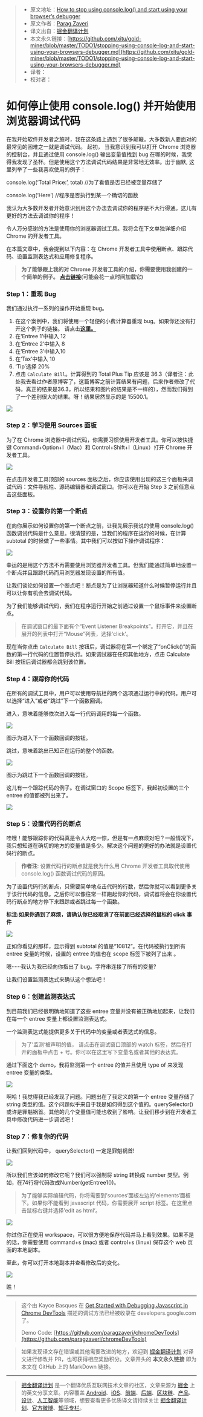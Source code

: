 > * 原文地址：[How to stop using console.log() and start using your browser’s debugger](https://medium.com/datadriveninvestor/stopping-using-console-log-and-start-using-your-browsers-debugger-62bc893d93ff)
> * 原文作者：[Parag Zaveri](https://medium.com/@parag.g.zaveri?source=post_header_lockup)
> * 译文出自：[掘金翻译计划](https://github.com/xitu/gold-miner)
> * 本文永久链接：[https://github.com/xitu/gold-miner/blob/master/TODO1/stopping-using-console-log-and-start-using-your-browsers-debugger.md](https://github.com/xitu/gold-miner/blob/master/TODO1/stopping-using-console-log-and-start-using-your-browsers-debugger.md)
> * 译者：
> * 校对者：

# 如何停止使用 console.log() 并开始使用浏览器调试代码

在我开始软件开发者之旅时，我在这条路上遇到了很多颠簸。大多数新人要面对的最常见的困难之一就是调试代码。 起初， 当我意识到我可以打开 Chrome 浏览器的控制台，并且通过使用 console.log() 输出变量值找到 bug 在哪的时候，我觉得我发现了圣杯。但是使用这个方法调试代码结果是非常地无效率。出于幽默, 这里列举了一些我喜欢使用的例子：

console.log(‘Total Price:’, total) //为了看值是否已经被变量存储了 

console.log(‘Here’) //程序是否执行到某一个确切的函数

我认为大多数开发者开始意识到用这个办法去调试你的程序是不大行得通。这儿有更好的方法去调试你的程序！

令人万分感谢的方法是使用你的浏览器调试工具。我将会在下文单独详细介绍 Chrome 的开发者工具。

在本篇文章中，我会提到以下内容：在 Chrome 开发者工具中使用断点、跟踪代码、设置监测表达式和应用修复程序。

> **为了能够跟上我的对  Chrome 开发者工具的介绍，你需要使用我创建的一个简单的例子。** [**点击链接**](https://chromedevtoolsdemo.herokuapp.com/)**(可能会花一点时间加载它)**

### Step 1：重现 Bug

我们通过执行一系列的操作开始重现 bug。

1.  在这个案例中，我们将使用一个轻便的小费计算器重现 bug。如果你还没有打开这个例子的链接。 请点击[**这里。**](https://chromedevtoolsdemo.herokuapp.com/)
2.  在‘Entree 1’中输入 12
3.  在‘Entree 2’中输入 8
4.  在‘Entree 3’中输入10
5.  在‘Tax’中输入 10
6.  ‘Tip’选择 20%
7.  点击 `Calculate Bill`。计算得到的 Total Plus Tip 应该是 36.3（译者注：此处我去看过作者原博客了，这篇博客之前计算结果有问题，后来作者修改了代码，真正的结果是36.3，所以结果和图片的结果是不一样的），然而我们得到了一个差别很大的结果。呀！结果居然显示的是 15500.1。

![](https://cdn-images-1.medium.com/max/800/1*r-TVPOq2bvKB1clw9vgCHg.png)

### Step 2：学习使用 Sources 面板

为了在 Chrome 浏览器中调试代码，你需要习惯使用开发者工具。你可以按快捷键 Command+Option+I（Mac）和 Control+Shift+I（Linux）打开 Chrome 开发者工具。

![](https://cdn-images-1.medium.com/max/800/1*t3SETtaOVas1trQfjRO4gw.png)

在点击开发者工具顶部的 sources 面板之后，你应该使用出现的这三个面板来调试代码：文件导航栏、源码编辑器和调试窗口。你可以在开始 Step 3 之前任意点击这些面板。

### Step 3：设置你的第一个断点

在向你展示如何设置你的第一个断点之前，让我先展示我说的使用 console.log() 函数调试代码是什么意思。很清楚的是，当我们的程序在运行的时候，在计算 subtotal 的时候做了一些事情。其中我们可以按如下操作调试程序：

![](https://cdn-images-1.medium.com/max/800/1*ZLrHNgLfA0_ImUT-bjiN-w.png)

幸运的是用这个方法不再需要使用浏览器开发者工具。但我们能通过简单地设置一个断点并且跟踪代码而用浏览器发现设置的所有值。

让我们谈论如何设置一个断点吧！断点是为了让浏览器知道什么时候暂停运行并且可以让你有机会去调试代码。

为了我们能够调试代码，我们在程序运行开始之前通过设置一个鼠标事件来设置断点。

> 在调试窗口的最下面有个“Event Listener Breakpoints”。打开它，并且在展开的列表中打开“Mouse”列表，选择'click'。

现在当你点击 `Calculate Bill` 按钮后，调试器将在第一个绑定了“onClick()”的函数的第一行代码的位置暂停执行。如果调试器在任何其他地方，点击 Calculate Bill 按钮后调试器都会跳到该位置。

### Step 4：跟踪你的代码

在所有的调试工具中，用户可以使用导航栏的两个选项通过运行中的代码。用户可以选择“进入”或者“跳过”下一个函数回调。

进入，意味着能够依次进入每一行代码调用的每一个函数。

![](https://cdn-images-1.medium.com/max/800/1*HaePgs1Jyqw1L-wcCiQk0A.png)

图示为进入下一个函数回调的按钮。

跳过，意味着跳出已知正在运行的整个的函数。

![](https://cdn-images-1.medium.com/max/800/1*07byHc3enj1vgrapehg4Bg.png)

图示为跳过下一个函数回调的按钮。

这儿有一个跟踪代码的例子。在调试窗口的 Scope 标签下，我起初设置的三个 entree 的值都被列出来了。 

![](https://cdn-images-1.medium.com/max/800/1*EfVOw-IfVMScANFDGn92mw.png)

### Step 5：设置代码行的断点 

哇哦！能够跟踪你的代码真是令人大吃一惊，但是有一点麻烦对吧？一般情况下，我只想知道在确切的地方的变量值是多少。解决这个问题的更好的办法就是设置代码行的断点。

> **作者注**: 设置代码行的断点就是我为什么用 Chrome 开发者工具取代使用 console.log() 函数调试代码的原因。

为了设置代码行的断点，只需要简单地点击代码的行数，然后你就可以看到更多关于该行代码的信息。之后你可以像往常一样跑起你的代码，调试器将会在你设置代码行断点的地方停下来跟踪或者跳过每一个函数。

**标注:如果你遇到了麻烦，请确认你已经取消了在前面已经选择的鼠标的  click 事件**

![](https://cdn-images-1.medium.com/max/800/1*boS5jNmWpJQMc4o5VHReWA.png)

正如你看见的那样，显示得到 subtotal 的值是“10812”。在代码被执行到所有 entree 变量的时候，设置的 entree 的值也在 scope 标签下被列了出来 。

嗯······我认为我已经向你指出了 bug。字符串连接了所有的变量?

让我们设置监测表达式来确认这个想法吧！

### Step 6：创建监测表达式

到目前我们已经很明确地知道了这些 entree 变量并没有被正确地加起来，让我们在每一个 entree 变量上都设置监测表达式。

一个监测表达式能提供更多关于代码中的变量或者表达式的信息。

> 为了’监测‘被声明的值， 请点击在调试窗口顶部的 watch 标签，然后在打开的面板中点击 + 号。你可以在这里写下变量名或者其他的表达式。

通过下面这个 demo，我将监测第一个 entree 的值并且使用 type of 来发现 entree 变量的类型。

![](https://cdn-images-1.medium.com/max/800/1*kQDNWSdmUhXrpFyOaY9vHA.png)

啊哈！我觉得我已经发现了问题。问题出在了我定义的第一个 entree 变量存储了 string 类型的值。这个问题似乎来自于我是如何得到这个值的。querySelector() 或许是罪魁祸首。其他的几个变量值可能也收到了影响。让我们移步到在开发者工具中修改代码进一步调试吧！

### Step 7：修复你的代码

让我们回到代码中， querySelector() 一定是罪魁祸首!

![](https://cdn-images-1.medium.com/max/800/1*Bg6oJPpIZKnBywUG3U_l1w.png)

所以我们应该如何修改它呢？我们可以强制将 string 转换成 number 类型。例如，在74行将代码改成Number(getEntree1())。

> 为了能够实际编辑代码，你将需要到’sources‘面板左边的’elements‘面板下。如果你不能看到 javascript 代码，你需要展开 script 标签。在这里点击鼠标右键并选择’edit as html‘。

![](https://cdn-images-1.medium.com/max/800/1*NPHg0e_aRlVkNYEbQQCITw.png)

你过你正在使用 workspace，可以很方便地保存代码并马上看到效果。如果不是的话，你需要使用 command+s (mac) 或者 control+s (linux) 保存这个 web 页面的本地副本。

至此，你可以打开本地副本并查看修改后的变化。

![](https://cdn-images-1.medium.com/max/800/1*WPiRbg5uZXh11NCxr1U_2A.png)

瞧！

* * *

> 这个由 Kayce Basques 在 [Get Started with Debugging Javascript in Chrome DevTools](https://developers.google.com/web/tools/chrome-devtools/javascript/) 描述的调试方法已经被收录在 developers.google.com 了。
>
> Demo Code: [https://github.com/paragzaveri/chromeDevTools](https://github.com/paragzaveri/chromeDevTools)

> 如果发现译文存在错误或其他需要改进的地方，欢迎到 [掘金翻译计划](https://github.com/xitu/gold-miner) 对译文进行修改并 PR，也可获得相应奖励积分。文章开头的 **本文永久链接** 即为本文在 GitHub 上的 MarkDown 链接。

---

> [掘金翻译计划](https://github.com/xitu/gold-miner) 是一个翻译优质互联网技术文章的社区，文章来源为 [掘金](https://juejin.im) 上的英文分享文章。内容覆盖 [Android](https://github.com/xitu/gold-miner#android)、[iOS](https://github.com/xitu/gold-miner#ios)、[前端](https://github.com/xitu/gold-miner#前端)、[后端](https://github.com/xitu/gold-miner#后端)、[区块链](https://github.com/xitu/gold-miner#区块链)、[产品](https://github.com/xitu/gold-miner#产品)、[设计](https://github.com/xitu/gold-miner#设计)、[人工智能](https://github.com/xitu/gold-miner#人工智能)等领域，想要查看更多优质译文请持续关注 [掘金翻译计划](https://github.com/xitu/gold-miner)、[官方微博](http://weibo.com/juejinfanyi)、[知乎专栏](https://zhuanlan.zhihu.com/juejinfanyi)。
